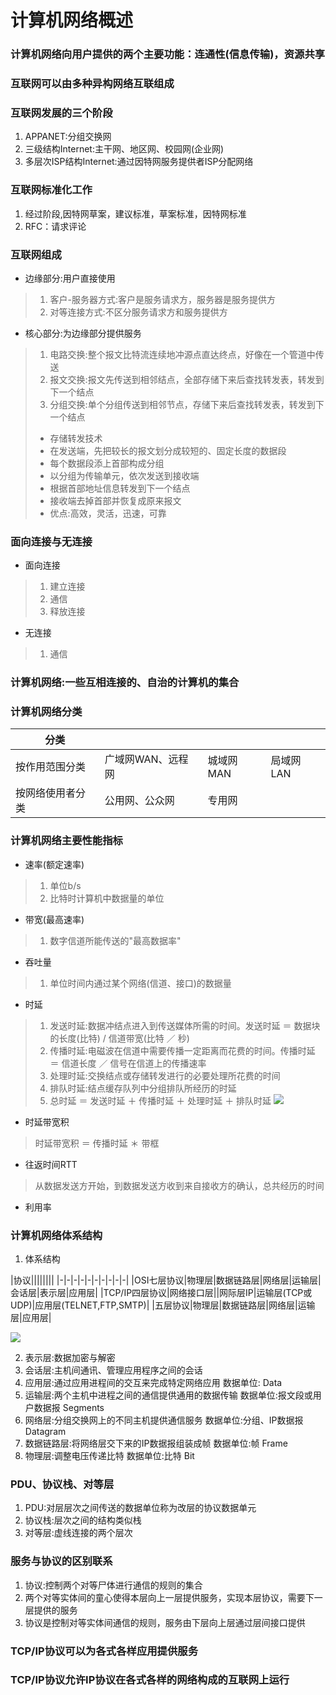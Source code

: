 # 计算机网络概述
### 计算机网络向用户提供的两个主要功能：连通性(信息传输)，资源共享
### 互联网可以由多种异构网络互联组成
### 互联网发展的三个阶段
1. APPANET:分组交换网
2. 三级结构Internet:主干网、地区网、校园网(企业网)
3. 多层次ISP结构Internet:通过因特网服务提供者ISP分配网络
### 互联网标准化工作
1. 经过阶段,因特网草案，建议标准，草案标准，因特网标准
2. RFC：请求评论
### 互联网组成
- 边缘部分:用户直接使用
> 1. 客户-服务器方式:客户是服务请求方，服务器是服务提供方
> 2. 对等连接方式:不区分服务请求方和服务提供方
- 核心部分:为边缘部分提供服务
> 1. 电路交换:整个报文比特流连续地冲源点直达终点，好像在一个管道中传送
> 2. 报文交换:报文先传送到相邻结点，全部存储下来后查找转发表，转发到下一个结点
> 3. 分组交换:单个分组传送到相邻节点，存储下来后查找转发表，转发到下一个结点
> - 存储转发技术
> - 在发送端，先把较长的报文划分成较短的、固定长度的数据段
> - 每个数据段添上首部构成分组
> - 以分组为传输单元，依次发送到接收端
> - 根据首部地址信息转发到下一个结点
> - 接收端去掉首部并恢复成原来报文
> - 优点:高效，灵活，迅速，可靠
### 面向连接与无连接
- 面向连接
> 1. 建立连接
> 2. 通信
> 3. 释放连接
- 无连接
> 1. 通信
### 计算机网络:一些互相连接的、自治的计算机的集合
### 计算机网络分类

|分类||||
|-|-|-|-|
|按作用范围分类|广域网WAN、远程网|城域网MAN|局域网LAN|个人区域网PAN|
|按网络使用者分类|公用网、公众网|专用网|

### 计算机网络主要性能指标
- 速率(额定速率)
> 1. 单位b/s
> 2. 比特时计算机中数据量的单位
- 带宽(最高速率)
> 1. 数字信道所能传送的"最高数据率"
- 吞吐量
> 1. 单位时间内通过某个网络(信道、接口)的数据量
- 时延
> 1. 发送时延:数据冲结点进入到传送媒体所需的时间。发送时延 ＝ 数据块的长度(比特) / 信道带宽(比特 ／ 秒)
> 2. 传播时延:电磁波在信道中需要传播一定距离而花费的时间。传播时延 ＝ 信道长度 ／ 信号在信道上的传播速率
> 3. 处理时延:交换结点或存储转发进行的必要处理所花费的时间
> 4. 排队时延:结点缓存队列中分组排队所经历的时延
> 5. 总时延 ＝ 发送时延 ＋ 传播时延 ＋ 处理时延 ＋ 排队时延
> ![](https://ooo.0o0.ooo/2017/06/24/594e04a1a20d8.png)
- 时延带宽积
> 时延带宽积 ＝ 传播时延 ＊ 带框
- 往返时间RTT
> 从数据发送方开始，到数据发送方收到来自接收方的确认，总共经历的时间
- 利用率
### 计算机网络体系结构
1. 体系结构

|协议||||||||
|-|-|-|-|-|-|-|-|-|-|
|OSI七层协议|物理层|数据链路层|网络层|运输层|会话层|表示层|应用层|
|TCP/IP四层协议|网络接口层||网际层IP|运输层(TCP或UDP)|应用层(TELNET,FTP,SMTP)|
|五层协议|物理层|数据链路层|网络层|运输层|应用层|

![](https://ooo.0o0.ooo/2017/06/24/594e10dd7366e.png)

2. 表示层:数据加密与解密
3. 会话层:主机间通讯、管理应用程序之间的会话
2. 应用层:通过应用进程间的交互来完成特定网络应用 数据单位: Data
3. 运输层:两个主机中进程之间的通信提供通用的数据传输 数据单位:报文段或用户数据报 Segments
4. 网络层:分组交换网上的不同主机提供通信服务 数据单位:分组、IP数据报 Datagram
5. 数据链路层:将网络层交下来的IP数据报组装成帧 数据单位:帧 Frame
6. 物理层:调整电压传递比特 数据单位:比特 Bit

### PDU、协议栈、对等层
1. PDU:对层层次之间传送的数据单位称为改层的协议数据单元
2. 协议栈:层次之间的结构类似栈
3. 对等层:虚线连接的两个层次

### 服务与协议的区别联系
1. 协议:控制两个对等尸体进行通信的规则的集合
2. 两个对等实体间的童心使得本层向上一层提供服务，实现本层协议，需要下一层提供的服务
3. 协议是控制对等实体间通信的规则，服务由下层向上层通过层间接口提供

### TCP/IP协议可以为各式各样应用提供服务
### TCP/IP协议允许IP协议在各式各样的网络构成的互联网上运行